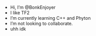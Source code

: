 - Hi, I’m @BonkEnjoyer
- I like TF2
- I’m currently learning C++ and Phyton
- I’m not looking to collaborate.
- uhh idk

<!---
BonkEnjoyer/BonkEnjoyer is a ✨ special ✨ repository because its `README.md` (this file) appears on your GitHub profile.
You can click the Preview link to take a look at your changes.
--->

